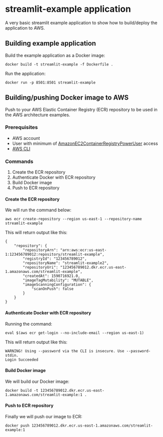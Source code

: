 # streamlit-example application

A very basic streamlit example application to show how to build/deploy the application to AWS.

## Building example application

Build the example application as a Docker image:

```
docker build -t streamlit-example -f Dockerfile .
```

Run the application:

```
docker run -p 8501:8501 streamlit-example
```

## Building/pushing Docker image to AWS

Push to your AWS Elastic Container Registry (ECR) repository to be used in the AWS architecture examples.

### Prerequisites

- AWS account
- User with minimum of [AmazonEC2ContainerRegistryPowerUser](https://docs.aws.amazon.com/AmazonECR/latest/userguide/ecr_managed_policies.html#AmazonEC2ContainerRegistryPowerUser) access
- [AWS CLI](https://docs.aws.amazon.com/cli/latest/userguide/install-cliv2.html)

### Commands

1. Create the ECR repository
1. Authenticate Docker with ECR repository
1. Build Docker image
1. Push to ECR repository

#### Create the ECR repository

We will run the command below:

```
aws ecr create-repository --region us-east-1 --repository-name streamlit-example
```

This will return output like this:

```
{
    "repository": {
        "repositoryArn": "arn:aws:ecr:us-east-1:123456789012:repository/streamlit-example",
        "registryId": "123456789012",
        "repositoryName": "streamlit-example2",
        "repositoryUri": "123456789012.dkr.ecr.us-east-1.amazonaws.com/streamlit-example",
        "createdAt": 1590716921.0,
        "imageTagMutability": "MUTABLE",
        "imageScanningConfiguration": {
            "scanOnPush": false
        }
    }
}
```

#### Authenticate Docker with ECR repository

Running the command:

```
eval $(aws ecr get-login --no-include-email --region us-east-1)
```

This will return output like this:

```
WARNING! Using --password via the CLI is insecure. Use --password-stdin.
Login Succeeded
```

#### Build Docker image

We will build our Docker image:

```
docker build -t 123456789012.dkr.ecr.us-east-1.amazonaws.com/streamlit-example:1 .
```

#### Push to ECR repository

Finally we will push our image to ECR:

```
docker push 123456789012.dkr.ecr.us-east-1.amazonaws.com/streamlit-example:1
```

